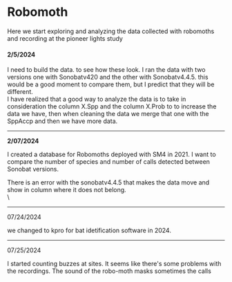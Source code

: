 # Robomoth

Here we start exploring and analyzing the data collected with robomoths and recording at the pioneer lights study

#### 2/5/2024

I need to build the data. to see how these look. I ran the data with two versions one with Sonobatv420 and the other with Sonobatv4.4.5. this would be a good moment to compare them, but I predict that they will be different.\
I have realized that a good way to analyze the data is to take in consideration the column X.Spp and the column X.Prob to to increase the data we have, then when cleaning the data we merge that one with the SppAccp and then we have more data.

------------------------------------------------------------------------

**2/07/2024**

I created a database for Robomoths deployed with SM4 in 2021. I want to compare the number of species and number of calls detected between Sonobat versions.

There is an error with the sonobatv4.4.5 that makes the data move and show in column where it does not belong.\
\

------------------------------------------------------------------------

07/24/2024

we changed to kpro for bat idetification software in 2024.

------------------------------------------------------------------------

07/25/2024

I started counting buzzes at sites. It seems like there's some problems with the recordings. The sound of the robo-moth masks sometimes the calls
